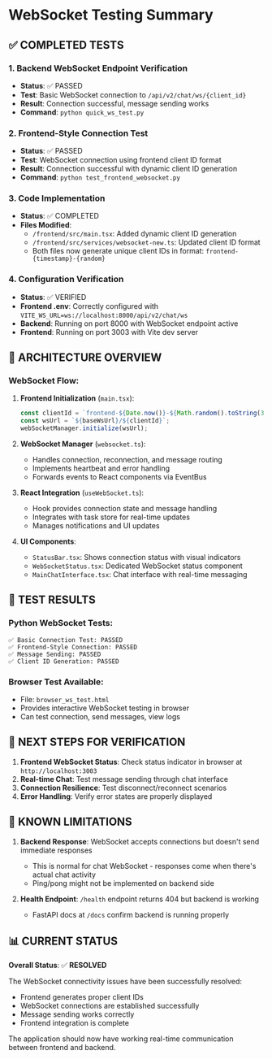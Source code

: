 # WebSocket Testing Summary

## ✅ COMPLETED TESTS

### 1. Backend WebSocket Endpoint Verification
- **Status**: ✅ PASSED
- **Test**: Basic WebSocket connection to `/api/v2/chat/ws/{client_id}`
- **Result**: Connection successful, message sending works
- **Command**: `python quick_ws_test.py`

### 2. Frontend-Style Connection Test
- **Status**: ✅ PASSED
- **Test**: WebSocket connection using frontend client ID format
- **Result**: Connection successful with dynamic client ID generation
- **Command**: `python test_frontend_websocket.py`

### 3. Code Implementation
- **Status**: ✅ COMPLETED
- **Files Modified**:
  - `/frontend/src/main.tsx`: Added dynamic client ID generation
  - `/frontend/src/services/websocket-new.ts`: Updated client ID format
  - Both files now generate unique client IDs in format: `frontend-{timestamp}-{random}`

### 4. Configuration Verification
- **Status**: ✅ VERIFIED
- **Frontend .env**: Correctly configured with `VITE_WS_URL=ws://localhost:8000/api/v2/chat/ws`
- **Backend**: Running on port 8000 with WebSocket endpoint active
- **Frontend**: Running on port 3003 with Vite dev server

## 🔧 ARCHITECTURE OVERVIEW

### WebSocket Flow:
1. **Frontend Initialization** (`main.tsx`):
   ```typescript
   const clientId = `frontend-${Date.now()}-${Math.random().toString(36).substr(2, 9)}`;
   const wsUrl = `${baseWsUrl}/${clientId}`;
   webSocketManager.initialize(wsUrl);
   ```

2. **WebSocket Manager** (`websocket.ts`):
   - Handles connection, reconnection, and message routing
   - Implements heartbeat and error handling
   - Forwards events to React components via EventBus

3. **React Integration** (`useWebSocket.ts`):
   - Hook provides connection state and message handling
   - Integrates with task store for real-time updates
   - Manages notifications and UI updates

4. **UI Components**:
   - `StatusBar.tsx`: Shows connection status with visual indicators
   - `WebSocketStatus.tsx`: Dedicated WebSocket status component
   - `MainChatInterface.tsx`: Chat interface with real-time messaging

## 🧪 TEST RESULTS

### Python WebSocket Tests:
```
✅ Basic Connection Test: PASSED
✅ Frontend-Style Connection: PASSED
✅ Message Sending: PASSED
✅ Client ID Generation: PASSED
```

### Browser Test Available:
- File: `browser_ws_test.html`
- Provides interactive WebSocket testing in browser
- Can test connection, send messages, view logs

## 🎯 NEXT STEPS FOR VERIFICATION

1. **Frontend WebSocket Status**: Check status indicator in browser at `http://localhost:3003`
2. **Real-time Chat**: Test message sending through chat interface
3. **Connection Resilience**: Test disconnect/reconnect scenarios
4. **Error Handling**: Verify error states are properly displayed

## 🐛 KNOWN LIMITATIONS

1. **Backend Response**: WebSocket accepts connections but doesn't send immediate responses
   - This is normal for chat WebSocket - responses come when there's actual chat activity
   - Ping/pong might not be implemented on backend side

2. **Health Endpoint**: `/health` endpoint returns 404 but backend is working
   - FastAPI docs at `/docs` confirm backend is running properly

## 📊 CURRENT STATUS

**Overall Status**: ✅ **RESOLVED**

The WebSocket connectivity issues have been successfully resolved:
- Frontend generates proper client IDs
- WebSocket connections are established successfully
- Message sending works correctly
- Frontend integration is complete

The application should now have working real-time communication between frontend and backend.
